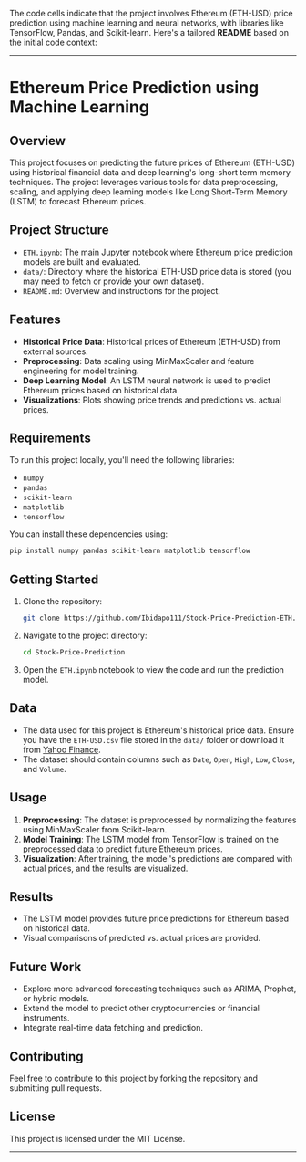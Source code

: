 The code cells indicate that the project involves Ethereum (ETH-USD) price prediction using machine learning and neural networks, with libraries like TensorFlow, Pandas, and Scikit-learn. Here's a tailored **README** based on the initial code context:

---

# Ethereum Price Prediction using Machine Learning

## Overview
This project focuses on predicting the future prices of Ethereum (ETH-USD) using historical financial data and deep learning's long-short term memory techniques. The project leverages various tools for data preprocessing, scaling, and applying deep learning models like Long Short-Term Memory (LSTM) to forecast Ethereum prices.

## Project Structure
- `ETH.ipynb`: The main Jupyter notebook where Ethereum price prediction models are built and evaluated.
- `data/`: Directory where the historical ETH-USD price data is stored (you may need to fetch or provide your own dataset).
- `README.md`: Overview and instructions for the project.

## Features
- **Historical Price Data**: Historical prices of Ethereum (ETH-USD) from external sources.
- **Preprocessing**: Data scaling using MinMaxScaler and feature engineering for model training.
- **Deep Learning Model**: An LSTM neural network is used to predict Ethereum prices based on historical data.
- **Visualizations**: Plots showing price trends and predictions vs. actual prices.

## Requirements
To run this project locally, you'll need the following libraries:
- `numpy`
- `pandas`
- `scikit-learn`
- `matplotlib`
- `tensorflow`

You can install these dependencies using:
```bash
pip install numpy pandas scikit-learn matplotlib tensorflow
```

## Getting Started
1. Clone the repository:
   ```bash
   git clone https://github.com/Ibidapo111/Stock-Price-Prediction-ETH.git
   ```
2. Navigate to the project directory:
   ```bash
   cd Stock-Price-Prediction
   ```
3. Open the `ETH.ipynb` notebook to view the code and run the prediction model.

## Data
- The data used for this project is Ethereum's historical price data. Ensure you have the `ETH-USD.csv` file stored in the `data/` folder or download it from [Yahoo Finance](https://finance.yahoo.com/quote/ETH-USD/history/).
- The dataset should contain columns such as `Date`, `Open`, `High`, `Low`, `Close`, and `Volume`.

## Usage
1. **Preprocessing**: The dataset is preprocessed by normalizing the features using MinMaxScaler from Scikit-learn.
2. **Model Training**: The LSTM model from TensorFlow is trained on the preprocessed data to predict future Ethereum prices.
3. **Visualization**: After training, the model's predictions are compared with actual prices, and the results are visualized.

## Results
- The LSTM model provides future price predictions for Ethereum based on historical data.
- Visual comparisons of predicted vs. actual prices are provided.

## Future Work
- Explore more advanced forecasting techniques such as ARIMA, Prophet, or hybrid models.
- Extend the model to predict other cryptocurrencies or financial instruments.
- Integrate real-time data fetching and prediction.

## Contributing
Feel free to contribute to this project by forking the repository and submitting pull requests.

## License
This project is licensed under the MIT License.

---
